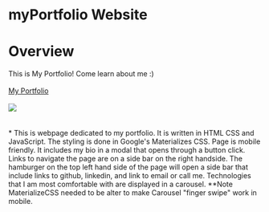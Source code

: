 # myPortfolio Website

# Overview


This is My Portfolio! Come learn about me :)
<br>
<br>
<a href="https://gentle-stream-24056.herokuapp.com/">My Portfolio</a>
<br>
<br>
<a href="https://gentle-stream-24056.herokuapp.com/"><img src="https://media.giphy.com/media/26FfgWEo0l6VMmZfW/giphy.gif" /></a>  
<br>
<br>
    * This is webpage dedicated to my portfolio. It is written in HTML CSS and JavaScript. The styling is done in Google's Materializes CSS. Page is mobile friendly. It includes my bio in a modal that opens through a button click. Links to navigate the page are on a side bar on the right handside. The hamburger on the top left hand side of the page will open a side bar that include links to github, linkedin, and link to email or call me. Technologies that I am most comfortable with are displayed in a carousel. **Note MaterializeCSS needed to be alter to make Carousel "finger swipe" work in mobile.

    
